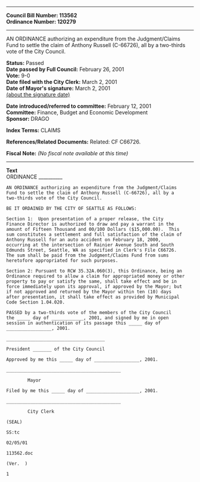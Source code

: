 * * * * *  
  
**Council Bill Number: [](#h0)[](#h2)113562**   
**Ordinance Number: 120279**  
  
* * * * *  
  
AN ORDINANCE authorizing an expenditure from the Judgment/Claims Fund to settle the claim of Anthony Russell (C-66726), all by a two-thirds vote of the City Council.  
  
**Status:** Passed   
**Date passed by Full Council:** February 26, 2001   
**Vote:** 9-0   
**Date filed with the City Clerk:** March 2, 2001   
**Date of Mayor's signature:** March 2, 2001   
[(about the signature date)](/~public/approvaldate.htm)   
  
  
**Date introduced/referred to committee:** February 12, 2001   
**Committee:** Finance, Budget and Economic Development   
**Sponsor:** DRAGO   
  
**Index Terms:** CLAIMS  
  
**References/Related Documents:** Related: CF C66726.  
  
**Fiscal Note:** *(No fiscal note available at this time)*  
  
* * * * *  
  
**Text**  
    ORDINANCE __________  
  
    AN ORDINANCE authorizing an expenditure from the Judgment/Claims  
    Fund to settle the claim of Anthony Russell (C-66726), all by a  
    two-thirds vote of the City Council.  
  
    BE IT ORDAINED BY THE CITY OF SEATTLE AS FOLLOWS:  
  
    Section 1:  Upon presentation of a proper release, the City  
    Finance Director is authorized to draw and pay a warrant in the  
    amount of Fifteen Thousand and 00/100 Dollars ($15,000.00).  This  
    sum constitutes a settlement and full satisfaction of the claim of  
    Anthony Russell for an auto accident on February 18, 2000,  
    occurring at the intersection of Rainier Avenue South and South  
    Edmunds Street, Seattle, WA as specified in Clerk's File C66726.  
    The sum shall be paid from the Judgment/Claims Fund from sums  
    heretofore appropriated for such purposes.  
  
    Section 2: Pursuant to RCW 35.32A.060(3), this Ordinance, being an  
    Ordinance required to allow a claim for appropriated money or other  
    property to pay or satisfy the same, shall take effect and be in  
    force immediately upon its approval, if approved by the Mayor; but  
    if not approved and returned by the Mayor within ten (10) days  
    after presentation, it shall take effect as provided by Municipal  
    Code Section 1.04.020.  
  
    PASSED by a two-thirds vote of the members of the City Council  
    the _____ day of ____________, 2001, and signed by me in open  
    session in authentication of its passage this _____ day of  
    _________________, 2001.  
  
    _____________________________________  
  
    President _______ of the City Council  
  
    Approved by me this _____ day of _________________, 2001.  
  
    ___________________________________________  
  
            Mayor  
  
    Filed by me this _____ day of ____________________, 2001.  
  
    ___________________________________________  
  
            City Clerk  
  
    (SEAL)  
  
    SS:tc  
  
    02/05/01  
  
    113562.doc  
  
    (Ver.  )  
  
    1  
